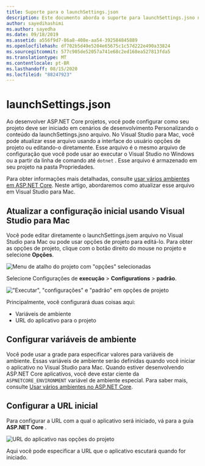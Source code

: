 ```yaml
---
title: Suporte para o launchSettings.json
description: Este documento aborda o suporte para launchSettings.jsno no Visual Studio para Mac
author: sayedihashimi
ms.author: sayedha
ms.date: 09/18/2019
ms.assetid: a556f9d7-86a8-408e-aa54-392584845889
ms.openlocfilehash: df702b5d49e5204e65675c1c57d222e490a33824
ms.sourcegitcommit: 577c905de52057a741e68c2ed168ea527813fda5
ms.translationtype: MT
ms.contentlocale: pt-BR
ms.lasthandoff: 08/15/2020
ms.locfileid: "88247923"
---
```

# <a name="launchsettingsjson"></a>launchSettings.json

Ao desenvolver ASP.NET Core projetos, você pode configurar como seu projeto deve ser iniciado em cenários de desenvolvimento Personalizando o conteúdo da launchSettings.jsno arquivo. No Visual Studio para Mac, você pode atualizar esse arquivo usando a interface do usuário opções de projeto ou editando-o diretamente. Esse arquivo é o mesmo arquivo de configuração que você pode usar ao executar o Visual Studio no Windows ou a partir da linha de comando até `dotnet` . Esse arquivo é armazenado em seu projeto na pasta Propriedades.

Para obter informações mais detalhadas, consulte [usar vários ambientes em ASP.NET Core](/aspnet/core/fundamentals/environments). Neste artigo, abordaremos como atualizar esse arquivo em Visual Studio para Mac.

## <a name="update-the-start-configuration-by-using-visual-studio-for-mac"></a>Atualizar a configuração inicial usando Visual Studio para Mac

Você pode editar diretamente o launchSettings.jsem arquivo no Visual Studio para Mac ou pode usar opções de projeto para editá-lo. Para obter as opções de projeto, clique com o botão direito do mouse no projeto e selecione **Opções**.

![Menu de atalho do projeto com "opções" selecionadas](media/vsmac-ctx-proj-options.png)

Selecione Configurações de **execução**  >  **Configurations**  >  **padrão**.

!["Executar", "configurações" e "padrão" em opções de projeto](media/vsmac-run-config-default.png)

Principalmente, você configurará duas coisas aqui:

- Variáveis de ambiente
- URL do aplicativo para o projeto

## <a name="configure-environment-variables"></a>Configurar variáveis de ambiente

Você pode usar a grade para especificar valores para variáveis de ambiente. Essas variáveis de ambiente serão definidas quando você iniciar o aplicativo no Visual Studio para Mac. Quando estiver desenvolvendo ASP.NET Core aplicativos, você deve estar ciente da `ASPNETCORE_ENVIRONMENT` variável de ambiente especial. Para saber mais, consulte [Usar vários ambientes no ASP.NET Core](/aspnet/core/fundamentals/environments).


## <a name="configure-the-start-url"></a>Configurar a URL inicial

Para configurar a URL com a qual o aplicativo será iniciado, vá para a guia **ASP.NET Core** .

![URL do aplicativo nas opções do projeto](media/vsmac-run-config-default-aspnetcore.png)

Aqui você pode especificar a URL que o aplicativo escutará quando for iniciado.
